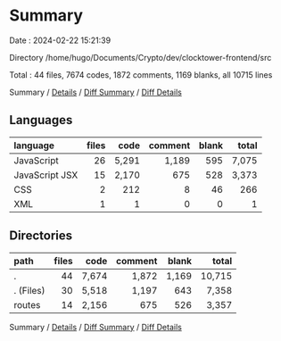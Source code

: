 # Summary

Date : 2024-02-22 15:21:39

Directory /home/hugo/Documents/Crypto/dev/clocktower-frontend/src

Total : 44 files,  7674 codes, 1872 comments, 1169 blanks, all 10715 lines

Summary / [Details](details.md) / [Diff Summary](diff.md) / [Diff Details](diff-details.md)

## Languages
| language | files | code | comment | blank | total |
| :--- | ---: | ---: | ---: | ---: | ---: |
| JavaScript | 26 | 5,291 | 1,189 | 595 | 7,075 |
| JavaScript JSX | 15 | 2,170 | 675 | 528 | 3,373 |
| CSS | 2 | 212 | 8 | 46 | 266 |
| XML | 1 | 1 | 0 | 0 | 1 |

## Directories
| path | files | code | comment | blank | total |
| :--- | ---: | ---: | ---: | ---: | ---: |
| . | 44 | 7,674 | 1,872 | 1,169 | 10,715 |
| . (Files) | 30 | 5,518 | 1,197 | 643 | 7,358 |
| routes | 14 | 2,156 | 675 | 526 | 3,357 |

Summary / [Details](details.md) / [Diff Summary](diff.md) / [Diff Details](diff-details.md)